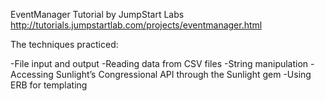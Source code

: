 EventManager Tutorial by JumpStart Labs http://tutorials.jumpstartlab.com/projects/eventmanager.html

The techniques practiced:

-File input and output
-Reading data from CSV files
-String manipulation
-Accessing Sunlight’s Congressional API through the Sunlight gem
-Using ERB for templating

